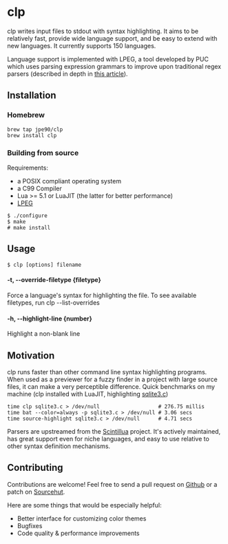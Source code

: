 # clp

clp writes input files to stdout with syntax highlighting.
It aims to be relatively fast, provide wide language support, and be easy
to extend with new languages. It currently supports 150 languages.

Language support is implemented with LPEG, a tool developed by PUC which uses
parsing expression grammars to improve upon traditional regex parsers
(described in depth in [this article](http://www.inf.puc-rio.br/~roberto/docs/peg.pdf)).

## Installation

### Homebrew

```
brew tap jpe90/clp
brew install clp
```

### Building from source
Requirements:

- a POSIX compliant operating system
- a C99 Compiler
- Lua >= 5.1 or LuaJIT (the latter for better performance)
- [LPEG](http://www.inf.puc-rio.br/~roberto/lpeg/)
```
$ ./configure
$ make
# make install
```

## Usage

```
$ clp [options] filename
```

#### -t, --override-filetype {filetype}

Force a language's syntax for highlighting the file. To see available filetypes, run clp --list-overrides

#### -h, --highlight-line {number}

Highlight a non-blank line

## Motivation

clp runs faster than other command line syntax highlighting programs. When used
as a previewer for a fuzzy finder in a project with large source files, it can
make a very perceptible difference. Quick benchmarks on my machine (clp
installed with LuaJIT, highlighting
[sqlite3.c](https://fossies.org/linux/sqlite/sqlite3.c))

```
time clp sqlite3.c > /dev/null                   # 276.75 millis
time bat --color=always -p sqlite3.c > /dev/null # 3.06 secs
time source-highlight sqlite3.c > /dev/null      # 4.71 secs
```

Parsers are upstreamed from the
[Scintillua](https://orbitalquark.github.io/scintillua/) project. It's actively
maintained, has great support even for niche languages, and easy to use
relative to other syntax definition mechanisms.

## Contributing

Contributions are welcome! Feel free to send a pull request on [Github](https://github.com/jpe90/clp)
or a patch on [Sourcehut](https://git.sr.ht/~eskin/clp).

Here are some things that would be especially helpful:

- Better interface for customizing color themes
- Bugfixes
- Code quality & performance improvements
